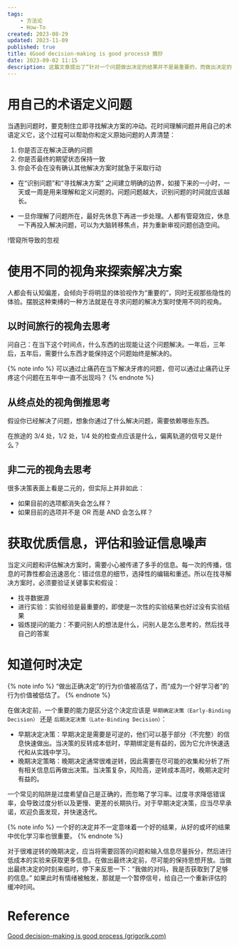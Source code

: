 ```yaml
---
tags:
    - 方法论
    - How-To
created: 2023-08-29
updated: 2023-11-09
published: true
title: 《Good decision-making is good process》 摘抄
date: 2023-09-02 11:15 
description: 这篇文章提出了“针对一个问题做出决定的结果并不是最重要的，而做出决定的过程，才是决定是否是好决定的标准” 的看法。文章同时给出了一个解决好问题的应该有的过程：通过自己的术语定义问题，使用不同的视角探索解决方案，获取做出决定所需要的信息并尽可能地降低噪声，以及区分决定是早期决定还是晚期决定并以此做出不同策略。
---
```


# 用自己的术语定义问题

当遇到问题时，要克制住立即寻找解决方案的冲动。花时间理解问题并用自己的术语定义它，这个过程可以帮助你和定义原始问题的人弄清楚：

1. 你是否正在解决正确的问题
2. 你是否最终的期望状态保持一致
3. 你会不会在没有确认其他解决方案时就急于采取行动

- 在“识别问题”和“寻找解决方案” 之间建立明确的边界，如接下来的一小时，一天或一周是用来理解和定义问题的。问题问题越大，识别问题的时间就应该越长。

- 一旦你理解了问题所在，最好先休息下再进一步处理。人都有管窥效应，休息一下再投入解决问题，可以为大脑转移焦点，并为重新审视问题创造空间。

!管窥所导致的忽视

# 使用不同的视角来探索解决方案

人都会有认知偏差，会倾向于将明显的体验视作为“重要的”，同时无视那些隐性的体验。摆脱这种束缚的一种方法就是在寻求问题的解决方案时使用不同的视角。

## 以时间旅行的视角去思考

问自己：在当下这个时间点，什么东西的出现能让这个问题解决。一年后，三年后，五年后，需要什么东西才能保持这个问题始终是解决的。

{% note info %}
可以通过止痛药在当下解决牙疼的问题，但可以通过止痛药让牙疼这个问题在五年中一直不出现吗？
{% endnote %}

## 从终点处的视角倒推思考

假设你已经解决了问题，想象你通过了什么解决问题，需要依赖哪些东西。

在旅途的 3/4 处，1/2 处，1/4 处的检查点应该是什么，偏离轨道的信号又是什么？

## 非二元的视角去思考

很多决策表面上看是二元的，但实际上并非如此：

- 如果目前的选项都消失会怎么样？
- 如果目前的选项并不是 OR 而是 AND 会怎么样？

# 获取优质信息，评估和验证信息噪声

当定义问题和评估解决方案时，需要小心被传递了多手的信息。每一次的传播，信息的可靠性都会迅速恶化：错过信息的细节，选择性的编辑和重述。所以在找寻解决方案时，必须要验证关键事实和假设：

- 找寻数据源
- 进行实验：实验经验是最重要的，即使是一次性的实验结果也好过没有实验结果
- 锻炼提问的能力：不要问别人的想法是什么，问别人是怎么思考的，然后找寻自己的答案

# 知道何时决定

{% note info %}
“做出正确决定”的行为价值被高估了，而“成为一个好学习者”的行为价值被低估了。
{% endnote %}

在做决定前，一个重要的能力是区分这个决定应该是 `早期确定决策（Early-Binding Decision）` 还是 `后期决定决策（Late-Binding Decision）`：

- 早期决定决策：早期决定是需要是可逆的，他们可以基于部分（不完整）的信息快速做出。当决策的反转成本低时，早期绑定是有益的，因为它允许快速迭代和从实践中学习。
- 晚期决定策略：晚期决定通常很难逆转，因此需要在尽可能的收集和分析了所有相关信息后再做出决策。当决策复杂，风险高，逆转成本高时，晚期决定时有益的。

一个常见的陷阱是过度希望自己是正确的，而忽略了学习率。过度寻求降低错误率，会导致过度分析以及更慢、更差的长期执行。对于早期决定决策，应当尽早承诺，欢迎负面发现，并快速迭代。

{% note info %}
一个好的决定并不一定意味着一个好的结果，从好的或坏的结果中优化学习率也很重要。
{% endnote %}

对于很难逆转的晚期决定，应当将需要回答的问题和输入信息尽量拆分，然后进行低成本的实验来获取更多信息。在做出最终决定前，尽可能的保持思想开放。当做出最终决定的时刻来临时，停下来反思一下：“我做的对吗，我是否获取到了足够的信息。” 如果此时有情绪被触发，那就是一个暂停信号，给自己一个重新评估的缓冲时间。

# Reference

[Good decision-making is good process (grigorik.com)](https://ilya.grigorik.com/good-decision-making-is-good-process-used-intentionally/)
